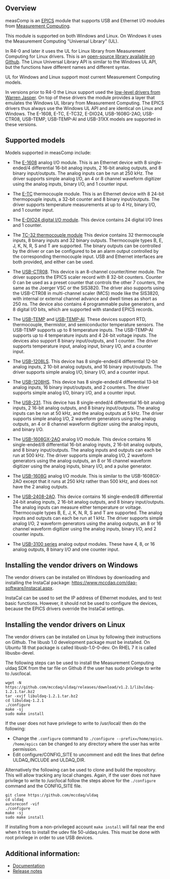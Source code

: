 ## Overview

measComp is an [EPICS](http://www.aps.anl.gov/epics/) 
module that supports USB and Ethernet I/O modules from [Measurement Computing](http://www.mccdaq.com).

This module is supported on both Windows and Linux. 
On Windows it uses the Measurement Computing "Universal Library" (UL).

In R4-0 and later it uses the UL for Linux library from Measurement Computing for Linux drivers.
This is an [open-source library available on Github](https://github.com/mccdaq/uldaq). 
The Linux Universal Library API is similar to the Windows UL API, but the functions have different names and different syntax. 

UL for Windows and Linux support most current Measurement Computing models.

In versions prior to R4-0 the Linux support used the [low-level drivers from Warren Jasper](https://github.com/wjasper/Linux_Drivers).
On top of these drivers the module provides a layer that emulates the Windows UL library from Measurement Computing.
The EPICS drivers thus always use the Windows UL API and are identical on Linux and Windows. 
The E-1608, E-TC, E-TC32, E-DIO24, USB-1608G-2AO, USB-CTR08, USB-TEMP, USB-TEMP-AI and USB-31XX models are supported in these versions.

## Supported models
Models supported in measComp include:
* The [E-1608](https://www.mccdaq.com/ethernet-data-acquisition/E-1608-Series)
analog I/O module. This is an Ethernet device with 8 single-ended/4
differential 16-bit analog inputs, 2 16-bit analog outputs, and 8 binary input/outputs. The analog inputs
can be run at 250 kHz. The driver supports simple analog I/O, an 4 or 8 channel
waveform digitizer using the analog inputs, binary I/O, and 1 counter input.

* The [E-TC](https://www.mccdaq.com/ethernet-data-acquisition/thermocouple-input/24-bit-daq/E-TC.aspx)
thermocouple module. This is an Ethernet device with 8 24-bit thermopouple inputs, a 32-bit counter and 8 binary input/outputs. 
The driver supports temperature measurements at up to 4 Hz, binary I/O, and 1 counter input.

* The [E-DIO24 digital I/O module](https://www.mccdaq.com/ethernet-data-acquisition/24-channel-digital-io-daq/E-DIO24-Series).
This device contains 24 digital I/O lines and 1 counter.

* The [TC-32 thermocouple module](http://www.mccdaq.com/usb-ethernet-data-acquisition/temperature/usb-ethernet-24-bit-thermocouple-daq/TC-32.aspx)
This device contains 32 thermocouple inputs, 8 binary inputs and 32 binary outputs.
Thermocouple types B, E, J, K, N, R, S and T are supported.
The binary outputs can be controlled by the driver or can be configured to be an
alarm output controlled by the corresponding thermocouple input. USB and Ethernet
interfaces are both provided, and either can be used.

* The [USB-CTR08](http://www.mccdaq.com/usb-data-acquisition/USB-CTR08.aspx).
This device is an 8-channel counter/timer module. The driver supports the EPICS
scaler record with 8 32-bit counters. Counter 0 can be used as a preset counter
that controls the other 7 counters, the same as the Joerger VSC or the SIS3820.
The driver also supports using the USB-CTR08 in multi-channel scaler (MCS) mode
like the SIS3820, with internal or external channel advance and dwell times as short
as 250 ns. The device also contains 4 programmable pulse generators, and 8 digital
I/O bits, which are supported with standard EPICS records.

* The [USB-TEMP](https://www.mccdaq.com/usb-data-acquisition/USB-TEMP.aspx) and
[USB-TEMP-AI](https://www.mccdaq.com/usb-data-acquisition/USB-TEMP-Series.aspx).
These devices support RTD, thermocouple, thermistor, and semiconductor temperature
sensors.  The USB-TEMP supports up to 8 temperature inputs.  The USB-TEMP-AI supports
up to 4 temperature inputs and 4 24-bit voltage inputs. The devices also support
8 binary input/outputs, and 1 counter. The driver supports temperature input, analog input,
binary I/O, and a counter input.

* The [USB-1208LS](http://www.mccdaq.com/usb-data-acquisition/USB-1208LS.aspx).
This device has 8 single-ended/4 differential 12-bit analog
inputs, 2 10-bit analog outputs, and 16 binary input/outputs. The driver supports
simple analog I/O, binary I/O, and a counter input.

* The [USB-1208HS](http://www.mccdaq.com/usb-data-acquisition/USB-1208HS.aspx).
This device has 8 single-ended/4 differential 13-bit analog
inputs, 16 binary input/outputs, and 2 counters. The driver supports
simple analog I/O, binary I/O, and a counter input.

* The [USB-231](http://www.mccdaq.com/usb-data-acquisition/USB-231.aspx).
This device has 8 single-ended/4 differential 16-bit analog
inputs, 2 16-bit analog outputs, and 8 binary input/outputs. The analog inputs 
can be run at 50 kHz, and the analog outputs at 5 kHz. The driver supports simple analog I/O, 
2 waveform generators using the analog outputs, an 4 or 8 channel waveform digitizer using
the analog inputs, and binary I/O.

* The [USB-1608GX-2AO](http://www.mccdaq.com/usb-data-acquisition/USB-1608GX-2AO.aspx)
analog I/O module. This device contains 16 single-ended/8 differential 16-bit analog
inputs, 2 16-bit analog outputs, and 8 binary input/outputs. The analog inputs and
outputs can each be run at 500 kHz. The driver supports simple analog I/O, 2 waveform
generators using the analog outputs, an 8 or 16 channel waveform digitizer using
the analog inputs, binary I/O, and a pulse generator.

* The [USB-1608G](http://www.mccdaq.com/usb-data-acquisition/USB-1608G.aspx)
analog I/O module. This is similar to the USB-1608GX-2AO except that it runs at
250 kHz rather than 500 kHz, and does not have the 2 analog outputs.

* The [USB-2408-2AO](http://www.mccdaq.com/usb-data-acquisition/USB-2408-2AO.aspx).
This device contains 16 single-ended/8 differential 24-bit analog inputs, 
2 16-bit analog outputs, and 8 binary input/outputs. The analog inputs can
measure either temperature or voltage. Thermocouple types B, E, J, K, N, R, S and
T are supported. The analog inputs and outputs can each be run at 1 kHz. The driver
supports simple analog I/O, 2 waveform generators using the analog outputs, an 8
or 16 channel waveform digitizer using the analog inputs, binary I/O, and 2 counter
inputs.

* The [USB-3100 series](https://www.mccdaq.com/usb-data-acquisition/USB-3100-Series.aspx)
analog output modules. These have 4, 8, or 16 analog outputs, 8 binary I/O and one counter input.

## Installing the vendor drivers on Windows
The vendor drivers can be installed on Windows by downloading and installing the InstaCal package:
https://www.mccdaq.com/daq-software/instacal.aspx.

InstaCal can be used to set the IP address of Ethernet modules, and to test basic functions.
However, it should not be used to configure the devices, because the EPICS drivers override the
InstaCal settings.

## Installing the vendor drivers on Linux
The vendor drivers can be installed on Linux by following their instructions on Github. 
The libusb 1.0 development package must be installed.
On Ubuntu 18 that package is called libusb-1.0-0-dev. On RHEL 7 it is called libusbx-devel.

The following steps can be used to install the Measurement Computing uldaq SDK from the tar file on
Github if the user has sudo privilege to write to /usr/local.

```
wget -N https://github.com/mccdaq/uldaq/releases/download/v1.2.1/libuldaq-1.2.1.tar.bz2
tar -xvjf libuldaq-1.2.1.tar.bz2
cd libuldaq-1.2.1
./configure
make -sj
sudo make install
```

If the user does not have privilege to write to /usr/local/ then do the following:
- Change the `.configure` command to `./configure --prefix=/home/epics`. `/home/epics` can be changed to 
  any directory where the user has write permission.
- Edit configure/CONFIG_SITE to uncomment and edit the lines that define ULDAQ_INCLUDE and ULDAQ_DIR.

Alternatively the following can be used to clone and build the repository.  This will allow tracking
any local changes. Again, if the user does not have privilege to write to /usr/local follow the steps above
for the `./configure` command and the CONFIG_SITE file.
```
git clone https://github.com/mccdaq/uldaq
cd uldaq
autoreconf -vif
./configure
make -sj
sudo make install
```

If installing from a non-privileged account `make install` will fail near the end when it tries to install
the udev file 50-uldaq.rules.  This must be done with root privilege in order to use USB devices.

## Additional information:
* [Documentation](https://epics-meascomp.readthedocs.io/en/latest/)
* [Release notes](RELEASE.md)
